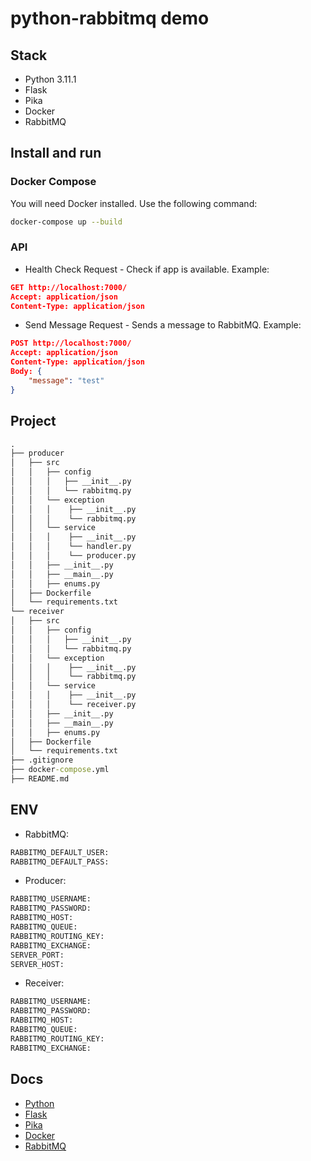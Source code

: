 # python-rabbitmq demo

## Stack

- Python 3.11.1
- Flask
- Pika
- Docker
- RabbitMQ

## Install and run

### Docker Compose 
You will need Docker installed. Use the following command:
```bash
docker-compose up --build
```


### API
- Health Check Request - Check if app is available.
Example:
```json
GET http://localhost:7000/
Accept: application/json
Content-Type: application/json
```

- Send Message Request - Sends a message to RabbitMQ.
Example:
```json
POST http://localhost:7000/
Accept: application/json
Content-Type: application/json
Body: {
    "message": "test"
}
```

## Project

```cmd
.
├── producer
│   ├── src
│   │   ├── config
│   │   │   ├── __init__.py
│   │   │   └── rabbitmq.py
│   │   └── exception
│   │   │    ├── __init__.py
│   │   │    └── rabbitmq.py
│   │   └── service
│   │   │    ├── __init__.py
│   │   │    └── handler.py
│   │   │    └── producer.py
│   │   ├── __init__.py
│   │   ├── __main__.py
│   │   ├── enums.py
│   ├── Dockerfile
│   └── requirements.txt
└── receiver
│   ├── src
│   │   ├── config
│   │   │   ├── __init__.py
│   │   │   └── rabbitmq.py
│   │   └── exception
│   │   │    ├── __init__.py
│   │   │    └── rabbitmq.py
│   │   └── service
│   │   │    ├── __init__.py
│   │   │    └── receiver.py
│   │   ├── __init__.py
│   │   ├── __main__.py
│   │   ├── enums.py
│   ├── Dockerfile
│   └── requirements.txt
├── .gitignore
├── docker-compose.yml
├── README.md
```

## ENV
- RabbitMQ:
```cmd
RABBITMQ_DEFAULT_USER:
RABBITMQ_DEFAULT_PASS:
```

- Producer:
```cmd
RABBITMQ_USERNAME:
RABBITMQ_PASSWORD:
RABBITMQ_HOST:
RABBITMQ_QUEUE:
RABBITMQ_ROUTING_KEY:
RABBITMQ_EXCHANGE:
SERVER_PORT:
SERVER_HOST:
```

- Receiver:
```cmd
RABBITMQ_USERNAME:
RABBITMQ_PASSWORD:
RABBITMQ_HOST:
RABBITMQ_QUEUE:
RABBITMQ_ROUTING_KEY:
RABBITMQ_EXCHANGE:
```

## Docs
- [Python](https://docs.python.org/3/)
- [Flask](https://flask.palletsprojects.com/en/2.2.x/)
- [Pika](https://pika.readthedocs.io/en/stable/#)
- [Docker](https://docs.docker.com/)
- [RabbitMQ](https://www.rabbitmq.com)
